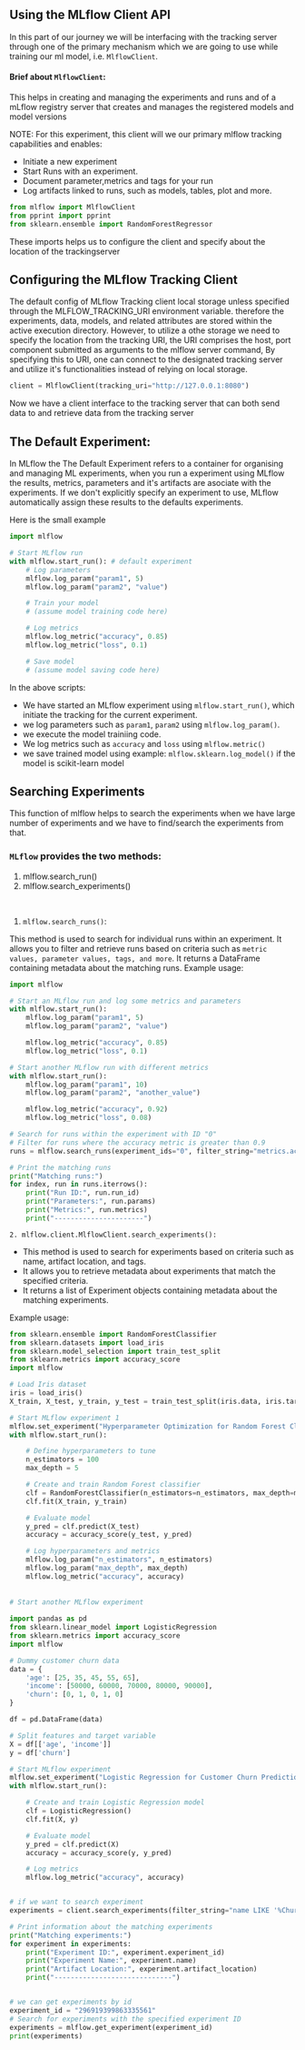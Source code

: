 ## Using the MLflow Client API
In this part of our journey we will be interfacing with the tracking server through one of the primary mechanism which we are going to use while training our ml model, i.e. `MlflowClient`.

#### Brief about `MlflowClient`:
This helps in creating and managing the experiments and runs and of a mLflow registry server that creates and manages the registered models and model versions

NOTE: For this experiment, this client will we our primary mlflow tracking capabilities and enables:
- Initiate a new experiment
- Start Runs with an experiment.
- Document parameter,metrics and tags for your run
- Log artifacts linked to runs, such as models, tables, plot and more.

```python
from mlflow import MlflowClient
from pprint import pprint
from sklearn.ensemble import RandomForestRegressor
```
These imports helps us to configure the client and specify about the  location of the trackingserver

## Configuring the MLflow Tracking Client
The default config of MLflow Tracking client local storage unless specified through the MLFLOW_TRACKING_URI environment variable.
therefore the experiments, data, models, and related attributes are stored within the active execution directory. However, to utilize a othe storage we need to specify the location from the tracking URI, the URI comprises the host, port component submitted as arguments to the mlflow server command, By specifying this to URI, one can connect to the designated tracking server and utilize it's functionalities instead of relying on local storage.
```python
client = MlflowClient(tracking_uri="http://127.0.0.1:8080")

```
Now we have a client interface to the tracking server that can both send data to and retrieve data from the tracking server

## The Default Experiment:
In MLflow the The Default Experiment refers to a container for organising and managing ML experiments, when you run a experiment using MLflow the results, metrics, parameters and it's artifacts are asociate with the experiments.
If we don't explicitly specify an experiment to use, MLflow automatically assign these results to the defaults experiments.

Here is the small example
```python
import mlflow

# Start MLflow run
with mlflow.start_run(): # default experiment
    # Log parameters
    mlflow.log_param("param1", 5)
    mlflow.log_param("param2", "value")

    # Train your model
    # (assume model training code here)

    # Log metrics
    mlflow.log_metric("accuracy", 0.85)
    mlflow.log_metric("loss", 0.1)

    # Save model
    # (assume model saving code here)
```
In the above scripts:
- We have started an MLflow experiment using `mlflow.start_run()`, which initiate the tracking for the current experiment.
- we log parameters such as `param1`, `param2` using `mlflow.log_param()`.
- we execute the model trainiing code.
- We log metrics such as `accuracy` and `loss` using `mlflow.metric()`
- we save trained model using example: `mlflow.sklearn.log_model()` if the model is scikit-learn model

## Searching Experiments
This function of mlflow helps to search the experiments when we have large number of experiments and we have to find/search the experiments from that.

### `MLflow` provides the two methods:
1. mlflow.search_run()
2. mlflow.search_experiments()

<br>

1. `mlflow.search_runs()`:

This method is used to search for individual runs within an experiment.
It allows you to filter and retrieve runs based on criteria such as `metric values, parameter values, tags, and more`.
It returns a DataFrame containing metadata about the matching runs.
Example usage:

```python
import mlflow

# Start an MLflow run and log some metrics and parameters
with mlflow.start_run():
    mlflow.log_param("param1", 5)
    mlflow.log_param("param2", "value")

    mlflow.log_metric("accuracy", 0.85)
    mlflow.log_metric("loss", 0.1)

# Start another MLflow run with different metrics
with mlflow.start_run():
    mlflow.log_param("param1", 10)
    mlflow.log_param("param2", "another_value")

    mlflow.log_metric("accuracy", 0.92)
    mlflow.log_metric("loss", 0.08)

# Search for runs within the experiment with ID "0"
# Filter for runs where the accuracy metric is greater than 0.9
runs = mlflow.search_runs(experiment_ids="0", filter_string="metrics.accuracy > 0.9")

# Print the matching runs
print("Matching runs:")
for index, run in runs.iterrows():
    print("Run ID:", run.run_id)
    print("Parameters:", run.params)
    print("Metrics:", run.metrics)
    print("----------------------")


```
`2. mlflow.client.MlflowClient.search_experiments():`
- This method is used to search for experiments based on criteria such as name, artifact location, and tags.
- It allows you to retrieve metadata about experiments that match the specified criteria.
- It returns a list of Experiment objects containing metadata about the matching experiments.

Example usage:
```python
from sklearn.ensemble import RandomForestClassifier
from sklearn.datasets import load_iris
from sklearn.model_selection import train_test_split
from sklearn.metrics import accuracy_score
import mlflow

# Load Iris dataset
iris = load_iris()
X_train, X_test, y_train, y_test = train_test_split(iris.data, iris.target, test_size=0.2, random_state=42)

# Start MLflow experiment 1
mlflow.set_experiment("Hyperparameter Optimization for Random Forest Classifier")
with mlflow.start_run():

    # Define hyperparameters to tune
    n_estimators = 100
    max_depth = 5

    # Create and train Random Forest classifier
    clf = RandomForestClassifier(n_estimators=n_estimators, max_depth=max_depth)
    clf.fit(X_train, y_train)

    # Evaluate model
    y_pred = clf.predict(X_test)
    accuracy = accuracy_score(y_test, y_pred)

    # Log hyperparameters and metrics
    mlflow.log_param("n_estimators", n_estimators)
    mlflow.log_param("max_depth", max_depth)
    mlflow.log_metric("accuracy", accuracy)
    
    
# Start another MLflow experiment  
    
import pandas as pd
from sklearn.linear_model import LogisticRegression
from sklearn.metrics import accuracy_score
import mlflow

# Dummy customer churn data
data = {
    'age': [25, 35, 45, 55, 65],
    'income': [50000, 60000, 70000, 80000, 90000],
    'churn': [0, 1, 0, 1, 0]
}

df = pd.DataFrame(data)

# Split features and target variable
X = df[['age', 'income']]
y = df['churn']

# Start MLflow experiment
mlflow.set_experiment("Logistic Regression for Customer Churn Prediction")
with mlflow.start_run():

    # Create and train Logistic Regression model
    clf = LogisticRegression()
    clf.fit(X, y)

    # Evaluate model
    y_pred = clf.predict(X)
    accuracy = accuracy_score(y, y_pred)

    # Log metrics
    mlflow.log_metric("accuracy", accuracy)


# if we want to search experiment
experiments = client.search_experiments(filter_string="name LIKE '%Churn%'")  # searching the experiment name contains 'churn'

# Print information about the matching experiments
print("Matching experiments:")
for experiment in experiments:
    print("Experiment ID:", experiment.experiment_id)
    print("Experiment Name:", experiment.name)
    print("Artifact Location:", experiment.artifact_location)
    print("-----------------------------")


# we can get experiments by id
experiment_id = "296919399863335561"
# Search for experiments with the specified experiment ID
experiments = mlflow.get_experiment(experiment_id)
print(experiments)
```